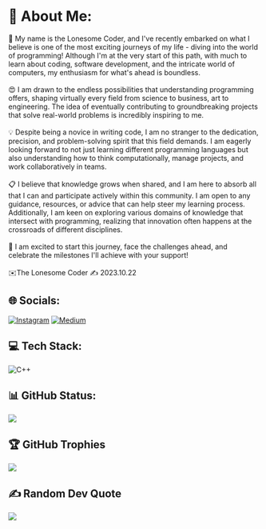 # 💫 About Me:
🙌 My name is the Lonesome Coder, and I've recently embarked on what I believe is one of the most exciting journeys of my life - diving into the world of programming! Although I'm at the very start of this path, with much to learn about coding, software development, and the intricate world of computers, my enthusiasm for what's ahead is boundless.<br><br>😍 I am drawn to the endless possibilities that understanding programming offers, shaping virtually every field from science to business, art to engineering. The idea of eventually contributing to groundbreaking projects that solve real-world problems is incredibly inspiring to me.<br><br>💡 Despite being a novice in writing code, I am no stranger to the dedication, precision, and problem-solving spirit that this field demands. I am eagerly looking forward to not just learning different programming languages but also understanding how to think computationally, manage projects, and work collaboratively in teams.<br><br>📋 I believe that knowledge grows when shared, and I am here to absorb all that I can and participate actively within this community. I am open to any guidance, resources, or advice that can help steer my learning process. Additionally, I am keen on exploring various domains of knowledge that intersect with programming, realizing that innovation often happens at the crossroads of different disciplines.<br><br>💖 I am excited to start this journey, face the challenges ahead, and celebrate the milestones I'll achieve with your support!<br><br>✉️The Lonesome Coder ✍️ 2023.10.22


## 🌐 Socials:
[![Instagram](https://img.shields.io/badge/Instagram-%23E4405F.svg?logo=Instagram&logoColor=white)](https://instagram.com/the.lonesome.coder) 
[![Medium](https://img.shields.io/badge/Medium-Blue?style=flat)](https://medium.com/@the.lonesome.coder)

## 💻 Tech Stack:
![C++](https://img.shields.io/badge/c++-%2300599C.svg?style=for-the-badge&logo=c%2B%2B&logoColor=white)

## 📊 GitHub Status:
![](https://github-readme-stats.vercel.app/api/top-langs/?username=The-Lonesome-Coder&theme=dark&hide_border=false&include_all_commits=true&count_private=false&layout=compact)

## 🏆 GitHub Trophies
![](https://github-profile-trophy.vercel.app/?username=The-Lonesome-Coder&theme=radical&no-frame=false&no-bg=true&margin-w=4)

## ✍️ Random Dev Quote
![](https://quotes-github-readme.vercel.app/api?type=horizontal&theme=radical)
